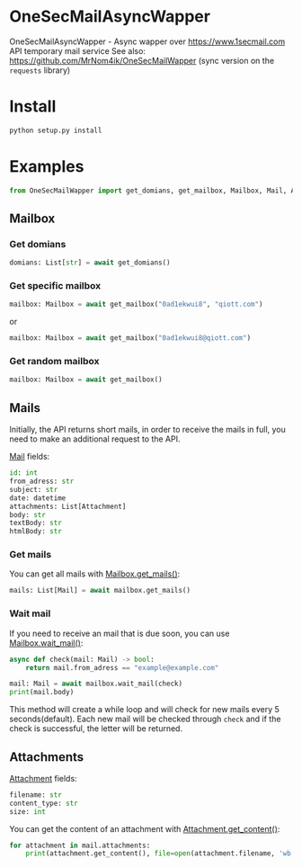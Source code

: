# OneSecMailAsyncWapper
OneSecMailAsyncWapper - Async wapper over https://www.1secmail.com API temporary mail service
See also: https://github.com/MrNom4ik/OneSecMailWapper (sync version on the `requests` library)
# Install
```bash
python setup.py install
```
# Examples
```py
from OneSecMailWapper import get_domians, get_mailbox, Mailbox, Mail, Attachment
```
## Mailbox
### Get domians
```python
domians: List[str] = await get_domians()
```
### Get specific mailbox
```python
mailbox: Mailbox = await get_mailbox("0ad1ekwui8", "qiott.com")
```
or
```python
mailbox: Mailbox = await get_mailbox("0ad1ekwui8@qiott.com")
```
### Get random mailbox
```python
mailbox: Mailbox = await get_mailbox()
```

## Mails
Initially, the API returns short mails, in order to receive the mails in full, you need to make an additional request to the API.

[Mail](https://github.com/MrNom4ik/OneSecMailWapper/blob/main/OneSecMailAsyncWapper/mailbox.py#L86) fields:
```python
id: int
from_adress: str
subject: str
date: datetime
attachments: List[Attachment]
body: str
textBody: str
htmlBody: str
```
### Get mails
You can get all mails with [Mailbox.get_mails()](https://github.com/MrNom4ik/OneSecMailWapper/blob/main/OneSecMailAsyncWapper/mailbox.py#L43):
```python
mails: List[Mail] = await mailbox.get_mails()
```
### Wait mail
If you need to receive an mail that is due soon, you can use [Mailbox.wait_mail()](https://github.com/MrNom4ik/OneSecMailWapper/blob/main/OneSecMailAsyncWapper/mailbox.py#L57):
```python
async def check(mail: Mail) -> bool:
    return mail.from_adress == "example@example.com"

mail: Mail = await mailbox.wait_mail(check)
print(mail.body)
```
This method will create a while loop and will check for new mails every 5 seconds(default). Each new mail will be checked through `check` and if the check is successful, the letter will be returned.

## Attachments
[Attachment](https://github.com/MrNom4ik/OneSecMailWapper/blob/main/OneSecMailAsyncWapper/mailbox.py#L16) fields:
```python
filename: str
content_type: str
size: int
```

You can get the content of an attachment with [Attachment.get_content()](https://github.com/MrNom4ik/OneSecMailWapper/blob/main/OneSecMailAsyncWapper/mailbox.py#L23):
```python
for attachment in mail.attachments:
    print(attachment.get_content(), file=open(attachment.filename, 'wb'))
```
